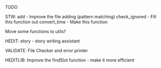 TODO

STW:
add - Improve the file adding (pattern matching)
check_ignored - Fill this function out
convert_time - Make this function

Move some functions to utils?

HEDIT:
story - story writing assistant

VALIDATE:
File Checker and error printer

HEDITLIB:
Improve the findSlot function - make it more efficient

